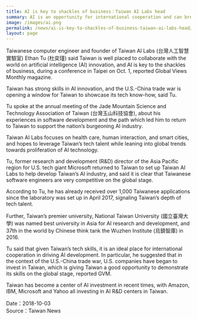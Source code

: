 ```yaml
---
title: AI is key to shackles of business：Taiwan AI Labs head
summary: AI is an opportunity for international cooperation and can break the shackles of business says Ethan Tu
image: /images/ai.png
permalink: /news/ai-is-key-to-shackles-of-business-taiwan-ai-labs-head/
layout: page
---
```

Taiwanese computer engineer and founder of Taiwan AI Labs (台灣人工智慧實驗室) Ethan Tu (杜奕瑾) said Taiwan is well placed to collaborate with the world on artificial intelligence (AI) innovation, and AI is key to the shackles of business, during a conference in Taipei on Oct. 1, reported Global Views Monthly magazine.

Taiwan has strong skills in AI innovation, and the U.S.-China trade war is opening a window for Taiwan to showcase its tech know-how, said Tu.

Tu spoke at the annual meeting of the Jade Mountain Science and Technology Association of Taiwan (台灣玉山科技協會), about his experiences in software development and the path which led him to return to Taiwan to support the nation’s burgeoning AI industry.

Taiwan AI Labs focuses on health care, human interaction, and smart cities, and hopes to leverage Taiwan’s tech talent while leaning into global trends towards proliferation of AI technology.

Tu, former research and development (R&D) director of the Asia Pacific region for U.S. tech giant Microsoft returned to Taiwan to set up Taiwan AI Labs to help develop Taiwan’s AI industry, and said it is clear that Taiwanese software engineers are very competitive on the global stage.

According to Tu, he has already received over 1,000 Taiwanese applications since the laboratory was set up in April 2017, signaling Taiwan’s depth of tech talent.

Further, Taiwan’s premier university, National Taiwan University (國立臺灣大學) was named best university in Asia for AI research and development, and 37th in the world by Chinese think tank the Wuzhen Institute (烏鎮智庫) in 2016.

Tu said that given Taiwan’s tech skills, it is an ideal place for international cooperation in driving AI development. In particular, he suggested that in the context of the U.S.-China trade war, U.S. companies have began to invest in Taiwan, which is giving Taiwan a good opportunity to demonstrate its skills on the global stage, reported GVM.

Taiwan has become a center of AI investment in recent times, with Amazon, IBM, Microsoft and Yahoo all investing in AI R&D centers in Taiwan.

Date：2018-10-03
<br/>
Source：Taiwan News
